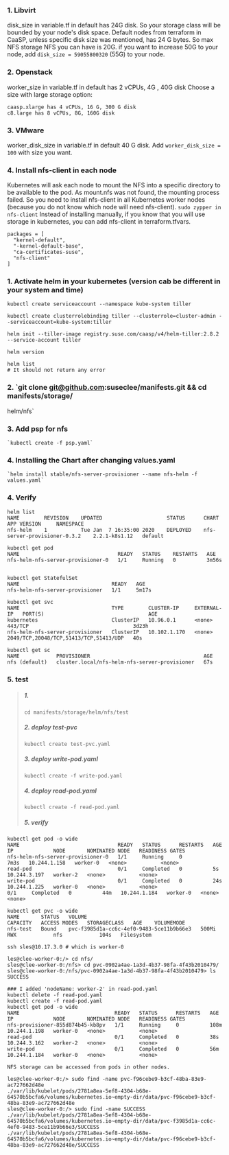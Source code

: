 

### 1. Libvirt
disk_size in variable.tf in default has 24G disk. So your storage class will be bounded by your node's disk space.
Default nodes from terraform in CaaSP, unless specific disk size was mentioned, has 24 G bytes. So max NFS storage NFS you can have is 20G.
if you want to increase 50G to your node, add `disk_size = 59055800320` (55G) to your node.


### 2. Openstack
worker_size in variable.tf in default has 2 vCPUs, 4G , 40G disk
Choose a size with large storage option:
```
caasp.xlarge has 4 vCPUs, 16 G, 300 G disk 
c8.large has 8 vCPUs, 8G, 160G disk
```

### 3. VMware
worker_disk_size in variable.tf in default 40 G disk.
Add `worker_disk_size = 100` with size you want.

### 4. Install nfs-client in each node
Kubernetes will ask each node to mount the NFS into a specific directory to be available to the pod. As mount.nfs was not found, the mounting process failed.
So  you need to install nfs-client in all Kubernetes worker nodes (because you do not know which node will need nfs-client).
`sudo zypper in nfs-client` Instead of installing manually, if you know that you will use storage in kubernetes, you can add nfs-client in terraform.tfvars.
```
packages = [
  "kernel-default",
  "-kernel-default-base",
  "ca-certificates-suse",
  "nfs-client"
]
```


### 1. Activate helm in your kubernetes (version cab be different in your system and time)
```
kubectl create serviceaccount --namespace kube-system tiller

kubectl create clusterrolebinding tiller --clusterrole=cluster-admin --serviceaccount=kube-system:tiller

helm init --tiller-image registry.suse.com/caasp/v4/helm-tiller:2.8.2 --service-account tiller

helm version

helm list
# It should not return any error
```
### 2. `git clone git@github.com:suseclee/manifests.git && cd manifests/storage/
helm/nfs`

### 3. Add psp for nfs
  	`kubectl create -f psp.yaml`

### 4. Installing the Chart after changing values.yaml
    `helm install stable/nfs-server-provisioner --name nfs-helm -f values.yaml`


### 4. Verify
```
helm list
NAME    	REVISION	UPDATED                 	STATUS  	CHART                       	APP VERSION  	NAMESPACE
nfs-helm	1       	Tue Jan  7 16:35:00 2020	DEPLOYED	nfs-server-provisioner-0.3.2	2.2.1-k8s1.12	default 

kubectl get pod
NAME                                READY   STATUS    RESTARTS   AGE
nfs-helm-nfs-server-provisioner-0   1/1     Running   0          3m56s


kubectl get StatefulSet
NAME                              READY   AGE
nfs-helm-nfs-server-provisioner   1/1     5m17s

kubectl get svc
NAME                              TYPE        CLUSTER-IP     EXTERNAL-IP   PORT(S)                                  AGE
kubernetes                        ClusterIP   10.96.0.1      <none>        443/TCP                                  3d23h
nfs-helm-nfs-server-provisioner   ClusterIP   10.102.1.170   <none>        2049/TCP,20048/TCP,51413/TCP,51413/UDP   40s

kubectl get sc
NAME            PROVISIONER                                     AGE
nfs (default)   cluster.local/nfs-helm-nfs-server-provisioner   67s

```

### 5. test
>##### 1. 
>`cd manifests/storage/helm/nfs/test`
>##### 2. deploy test-pvc
>`kubectl create test-pvc.yaml`
>##### 3. deploy write-pod.yaml
>`kubectl create -f write-pod.yaml`
>##### 4. deploy read-pod.yaml
>`kubectl create -f read-pod.yaml`
>##### 5. verify
```
kubectl get pod -o wide
NAME                                READY   STATUS      RESTARTS   AGE    IP             NODE       NOMINATED NODE   READINESS GATES
nfs-helm-nfs-server-provisioner-0   1/1     Running     0          7m3s   10.244.1.158   worker-0   <none>           <none>
read-pod                            0/1     Completed   0          5s     10.244.3.197   worker-2   <none>           <none>
write-pod                           0/1     Completed   0          24s    10.244.1.225   worker-0   <none>           <none>                          0/1     Completed   0          44m   10.244.1.184   worker-0   <none>           <none>

kubectl get pvc -o wide
NAME       STATUS   VOLUME                                     CAPACITY   ACCESS MODES   STORAGECLASS   AGE    VOLUMEMODE
nfs-test   Bound    pvc-f3985d1a-cc6c-4ef0-9483-5ce11b9b66e3   500Mi      RWX            nfs            104s   Filesystem

ssh sles@10.17.3.0 # which is worker-0

les@clee-worker-0:/> cd nfs/
sles@clee-worker-0:/nfs> cd pvc-0902a4ae-1a3d-4b37-98fa-4f43b2010479/
sles@clee-worker-0:/nfs/pvc-0902a4ae-1a3d-4b37-98fa-4f43b2010479> ls
SUCCESS

### I added 'nodeName: worker-2' in read-pod.yaml
kubectl delete -f read-pod.yaml
kubectl create -f read-pod.yaml
kubectl get pod -o wide
NAME                               READY   STATUS      RESTARTS   AGE    IP             NODE       NOMINATED NODE   READINESS GATES
nfs-provisioner-855d874b45-kb8pv   1/1     Running     0          108m   10.244.1.198   worker-0   <none>           <none>
read-pod                           0/1     Completed   0          38s    10.244.3.162   worker-2   <none>           <none>
write-pod                          0/1     Completed   0          56m    10.244.1.184   worker-0   <none>           <none>

NFS storage can be accessed from pods in other nodes. 

les@clee-worker-0:/> sudo find -name pvc-f96cebe9-b3cf-48ba-83e9-ac727662d48e
./var/lib/kubelet/pods/2781a8ea-5ef8-4304-b68e-64570b5bcfa6/volumes/kubernetes.io~empty-dir/data/pvc-f96cebe9-b3cf-48ba-83e9-ac727662d48e
sles@clee-worker-0:/> sudo find -name SUCCESS
./var/lib/kubelet/pods/2781a8ea-5ef8-4304-b68e-64570b5bcfa6/volumes/kubernetes.io~empty-dir/data/pvc-f3985d1a-cc6c-4ef0-9483-5ce11b9b66e3/SUCCESS
./var/lib/kubelet/pods/2781a8ea-5ef8-4304-b68e-64570b5bcfa6/volumes/kubernetes.io~empty-dir/data/pvc-f96cebe9-b3cf-48ba-83e9-ac727662d48e/SUCCESS
```
